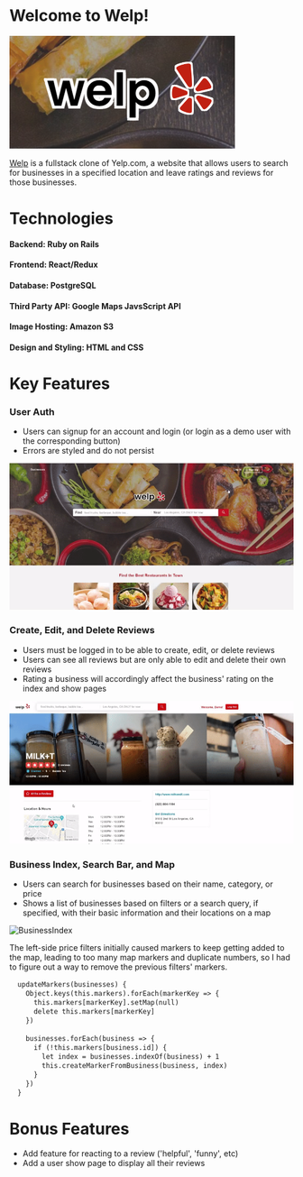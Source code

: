 # Welcome to Welp!

![Logo](app/assets/images/readmelogo.png)

[Welp](https://welp0.herokuapp.com/#/) is a fullstack clone of Yelp.com, a website that allows users to search for businesses in a specified location and leave ratings and reviews for those businesses.


# Technologies
#### Backend: Ruby on Rails
#### Frontend: React/Redux
#### Database: PostgreSQL
#### Third Party API: Google Maps JavsScript API
#### Image Hosting: Amazon S3
#### Design and Styling: HTML and CSS


# Key Features

### User Auth
- Users can signup for an account and login (or login as a demo user with the corresponding button)
- Errors are styled and do not persist

![UserAuth](app/assets/images/userauth_gif.gif)


### Create, Edit, and Delete Reviews
- Users must be logged in to be able to create, edit, or delete reviews
- Users can see all reviews but are only able to edit and delete their own reviews
- Rating a business will accordingly affect the business' rating on the index and show pages

![Reviews](app/assets/images/crud_gif.gif)


### Business Index, Search Bar, and Map
- Users can search for businesses based on their name, category, or price
- Shows a list of businesses based on filters or a search query, if specified, with their basic information and their locations on a map

![BusinessIndex](app/assets/images/busindex_gif.gif)

The left-side price filters initially caused markers to keep getting added to the map, leading to too many map markers and duplicate numbers, so I had to figure out a way to remove the previous filters' markers.
```
  updateMarkers(businesses) {
    Object.keys(this.markers).forEach(markerKey => {
      this.markers[markerKey].setMap(null)
      delete this.markers[markerKey]
    })
    
    businesses.forEach(business => {
      if (!this.markers[business.id]) {
        let index = businesses.indexOf(business) + 1
        this.createMarkerFromBusiness(business, index)
      }
    })
  }
 ```


# Bonus Features
- Add feature for reacting to a review ('helpful', 'funny', etc)
- Add a user show page to display all their reviews
